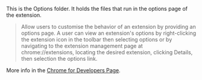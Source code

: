 This is the Options folder. It holds the files that run in the options page of the extension.

> Allow users to customise the behavior of an extension by providing an options page. A user can view an extension's options by right-clicking the extension icon in the toolbar then selecting options or by navigating to the extension management page at chrome://extensions, locating the desired extension, clicking Details, then selection the options link.

More info in the [Chrome for Developers Page](https://developer.chrome.com/extensions/options).